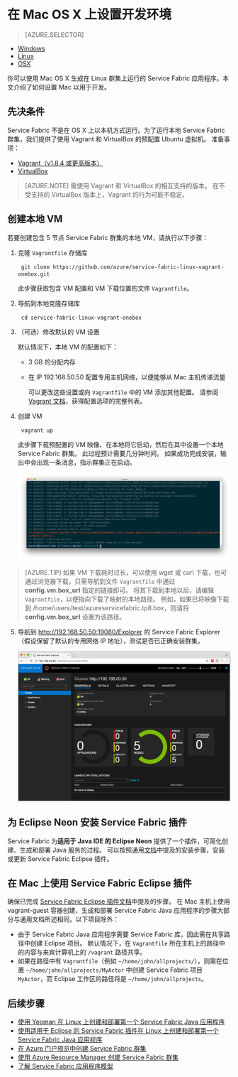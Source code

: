 <properties
    pageTitle="在 Mac OS X 上设置开发环境 | Azure"
    description="安装运行时、SDK 和工具并创建本地开发群集。 完成此设置后，可以在 Mac OS X 上构建应用程序。"
    services="service-fabric"
    documentationcenter="java"
    author="sayantancs"
    manager="timlt"
    editor="" />
<tags
    ms.assetid="bf84458f-4b87-4de1-9844-19909e368deb"
    ms.service="service-fabric"
    ms.devlang="java"
    ms.topic="get-started-article"
    ms.tgt_pltfrm="NA"
    ms.workload="NA"
    ms.date="04/06/2017"
    wacn.date="05/15/2017"
    ms.author="saysa"
    ms.translationtype="Human Translation"
    ms.sourcegitcommit="457fc748a9a2d66d7a2906b988e127b09ee11e18"
    ms.openlocfilehash="a0c43d26f52ff4d1012f4cebe232de5369918120"
    ms.contentlocale="zh-cn"
    ms.lasthandoff="05/05/2017" />

# <a name="set-up-your-development-environment-on-mac-os-x"></a>在 Mac OS X 上设置开发环境
> [AZURE.SELECTOR]
- [Windows](/documentation/articles/service-fabric-get-started/)
- [Linux](/documentation/articles/service-fabric-get-started-linux/)
- [OSX](/documentation/articles/service-fabric-get-started-mac/)

你可以使用 Mac OS X 生成在 Linux 群集上运行的 Service Fabric 应用程序。本文介绍了如何设置 Mac 以用于开发。

## <a name="prerequisites"></a>先决条件
Service Fabric 不是在 OS X 上以本机方式运行。为了运行本地 Service Fabric 群集，我们提供了使用 Vagrant 和 VirtualBox 的预配置 Ubuntu 虚拟机。 准备事项：

* [Vagrant（v1.8.4 或更高版本）](http://www.vagrantup.com/downloads.html)
* [VirtualBox](http://www.virtualbox.org/wiki/Downloads)

>[AZURE.NOTE]
> 需使用 Vagrant 和 VirtualBox 的相互支持的版本。 在不受支持的 VirtualBox 版本上，Vagrant 的行为可能不稳定。
>

## <a name="create-the-local-vm"></a>创建本地 VM
若要创建包含 5 节点 Service Fabric 群集的本地 VM，请执行以下步骤：

1. 克隆 `Vagrantfile` 存储库

    	git clone https://github.com/azure/service-fabric-linux-vagrant-onebox.git

    此步骤获取包含 VM 配置和 VM 下载位置的文件 `Vagrantfile`。


2. 导航到本地克隆存储库

    	cd service-fabric-linux-vagrant-onebox

3. （可选）修改默认的 VM 设置

    默认情况下，本地 VM 的配置如下：

   * 3 GB 的分配内存
   * 在 IP 192.168.50.50 配置专用主机网络，以便能够从 Mac 主机传递流量

     可以更改这些设置或向 `Vagrantfile` 中的 VM 添加其他配置。 请参阅 [Vagrant 文档](http://www.vagrantup.com/docs)，获得配置选项的完整列表。
4. 创建 VM


    	vagrant up

   此步骤下载预配置的 VM 映像、在本地将它启动，然后在其中设置一个本地 Service Fabric 群集。 此过程预计需要几分钟时间。 如果成功完成安装，输出中会出现一条消息，指示群集正在启动。

    ![群集安装将在 VM 设置后启动][cluster-setup-script]

>[AZURE.TIP]
> 如果 VM 下载耗时过长，可以使用 wget 或 curl 下载，也可通过浏览器下载，只需导航到文件 `Vagrantfile` 中通过 **config.vm.box_url** 指定的链接即可。 将其下载到本地以后，请编辑 `Vagrantfile`，以便指向下载了映射的本地路径。 例如，如果已将映像下载到 /home/users/test/azureservicefabric.tp8.box，则请将 **config.vm.box_url** 设置为该路径。
>

5. 导航到 http://192.168.50.50:19080/Explorer 的 Service Fabric Explorer（假设保留了默认的专用网络 IP 地址），测试是否已正确安装群集。

    ![从主机 Mac 查看的 Service Fabric Explorer][sfx-mac]

## <a name="install-the-service-fabric-plugin-for-eclipse-neon"></a>为 Eclipse Neon 安装 Service Fabric 插件

Service Fabric 为**适用于 Java IDE 的 Eclipse Neon** 提供了一个插件，可简化创建、生成和部署 Java 服务的过程。 可以按照通用[文档](/documentation/articles/service-fabric-get-started-eclipse/#install-or-update-the-service-fabric-plug-in-in-eclipse-neon)中提及的安装步骤，安装或更新 Service Fabric Eclipse 插件。

## <a name="using-service-fabric-eclipse-plugin-on-mac"></a>在 Mac 上使用 Service Fabric Eclipse 插件

确保已完成 [Service Fabric Eclipse 插件文档](/documentation/articles/service-fabric-get-started-eclipse/)中提及的步骤。 在 Mac 主机上使用 vagrant-guest 容器创建、生成和部署 Service Fabric Java 应用程序的步骤大部分与通用文档所述相同，以下项目除外：

* 由于 Service Fabric Java 应用程序需要 Service Fabric 库，因此需在共享路径中创建 Eclipse 项目。 默认情况下，在 ``Vagrantfile`` 所在主机上的路径中的内容与来宾计算机上的 ``/vagrant`` 路径共享。
* 如果在路径中有 ``Vagrantfile``（例如 ``~/home/john/allprojects/``），则需在位置 ``~/home/john/allprojects/MyActor`` 中创建 Service Fabric 项目 ``MyActor``，而 Eclipse 工作区的路径将是 ``~/home/john/allprojects``。

## <a name="next-steps"></a>后续步骤
<!-- Links -->
* [使用 Yeoman 在 Linux 上创建和部署第一个 Service Fabric Java 应用程序](/documentation/articles/service-fabric-create-your-first-linux-application-with-java/)
* [使用适用于 Eclipse 的 Service Fabric 插件在 Linux 上创建和部署第一个 Service Fabric Java 应用程序](/documentation/articles/service-fabric-get-started-eclipse/)
* [在 Azure 门户预览中创建 Service Fabric 群集](/documentation/articles/service-fabric-cluster-creation-via-portal/)
* [使用 Azure Resource Manager 创建 Service Fabric 群集](/documentation/articles/service-fabric-cluster-creation-via-arm/)
* [了解 Service Fabric 应用程序模型](/documentation/articles/service-fabric-application-model/)

<!-- Images -->
[cluster-setup-script]: ./media/service-fabric-get-started-mac/cluster-setup-mac.png
[sfx-mac]: ./media/service-fabric-get-started-mac/sfx-mac.png
[sf-eclipse-plugin-install]: ./media/service-fabric-get-started-mac/sf-eclipse-plugin-install.png
[buildship-update]: https://projects.eclipse.org/projects/tools.buildship
<!--Update_Description: simplify content structure;add references to linux and java-->